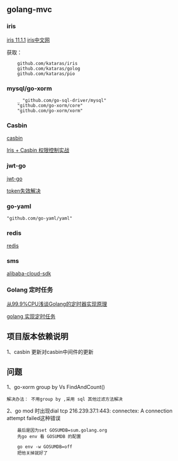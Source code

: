 ## golang-mvc


### iris 

[iris 11.1.1](https://github.com/kataras/iris)
[iris中文网](https://studyiris.com/example/iris.html)

获取：

        github.com/kataras/iris
        github.com/kataras/golog
        github.com/kataras/pio   

### mysql/go-xorm

        _ "github.com/go-sql-driver/mysql"
        "github.com/go-xorm/core"
        "github.com/go-xorm/xorm"
              
### Casbin

[casbin](https://github.com/casbin/casbin)

[Iris + Casbin 权限控制实战](http://zxc0328.github.io/2018/05/14/casbin-iris/?utm_source=tuicool&utm_medium=referral)

### jwt-go

[jwt-go](https://github.com/dgrijalva/jwt-go)

[token失效解决](https://segmentfault.com/q/1010000010043871)

### go-yaml

    "github.com/go-yaml/yaml"  

### redis

[redis](https://github.com/go-redis/redis.git)


### sms

[alibaba-cloud-sdk](https://github.com/aliyun/alibaba-cloud-sdk-go.git)

### Golang 定时任务

[从99.9%CPU浅谈Golang的定时器实现原理](https://www.jianshu.com/p/c9e8aaa13415)

[golang 实现定时任务](https://www.cnblogs.com/jssyjam/p/11910851.html)


## 项目版本依赖说明

1、casbin 更新对casbin中间件的更新 

## 问题

1、go-xorm group by Vs FindAndCount()
    
    解决办法： 不用group by ,采用 sql 其他过滤方法解决

2、go mod 时出现dial tcp 216.239.37.1:443: connectex: A connection attempt failed这种错误

		最后是因为set GOSUMDB=sum.golang.org
		先go env 看 GOSUMDB 的配置

		go env -w GOSUMDB=off
		把他关掉就好了

